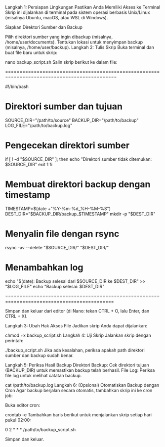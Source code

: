 Langkah 1: Persiapan Lingkungan
Pastikan Anda Memiliki Akses ke Terminal
Skrip ini dijalankan di terminal pada sistem operasi berbasis Unix/Linux (misalnya Ubuntu, macOS, atau WSL di Windows).

Siapkan Direktori Sumber dan Backup

Pilih direktori sumber yang ingin dibackup (misalnya, /home/user/documents).
Tentukan lokasi untuk menyimpan backup (misalnya, /home/user/backup).
Langkah 2: Tulis Skrip
Buka terminal dan buat file baru untuk skrip:

nano backup_script.sh
Salin skrip berikut ke dalam file:

=============================================================================================

#!/bin/bash

# Direktori sumber dan tujuan
SOURCE_DIR="/path/to/source"
BACKUP_DIR="/path/to/backup"
LOG_FILE="/path/to/backup.log"

# Pengecekan direktori sumber
if [ ! -d "$SOURCE_DIR" ]; then
    echo "Direktori sumber tidak ditemukan: $SOURCE_DIR"
    exit 1
fi

# Membuat direktori backup dengan timestamp
TIMESTAMP=$(date +"%Y-%m-%d_%H-%M-%S")
DEST_DIR="$BACKUP_DIR/backup_$TIMESTAMP"
mkdir -p "$DEST_DIR"

# Menyalin file dengan rsync
rsync -av --delete "$SOURCE_DIR/" "$DEST_DIR/"

# Menambahkan log
echo "$(date): Backup selesai dari $SOURCE_DIR ke $DEST_DIR" >> "$LOG_FILE"
echo "Backup selesai: $DEST_DIR"

============================================================================================

Simpan dan keluar dari editor (di Nano: tekan CTRL + O, lalu Enter, dan CTRL + X).

Langkah 3: Ubah Hak Akses File
Jadikan skrip Anda dapat dijalankan:

chmod +x backup_script.sh
Langkah 4: Uji Skrip
Jalankan skrip dengan perintah:

./backup_script.sh
Jika ada kesalahan, periksa apakah path direktori sumber dan backup sudah benar.

Langkah 5: Periksa Hasil Backup
Direktori Backup: Cek direktori tujuan (BACKUP_DIR) untuk memastikan backup telah berhasil.
File Log: Periksa file log untuk melihat catatan backup.

cat /path/to/backup.log
Langkah 6: (Opsional) Otomatiskan Backup dengan Cron
Agar backup berjalan secara otomatis, tambahkan skrip ini ke cron job:

Buka editor cron:

crontab -e
Tambahkan baris berikut untuk menjalankan skrip setiap hari pukul 02:00:

0 2 * * * /path/to/backup_script.sh

Simpan dan keluar.

